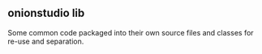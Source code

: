 onionstudio lib
--------------
Some common code packaged into their own source files and classes for re-use and separation.
